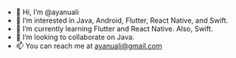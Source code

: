 - 👋 Hi, I’m @ayanuali
- 👀 I’m interested in Java, Android, Flutter, React Native, and Swift.
- 🌱 I’m currently learning Flutter and React Native. Also, Swift.
- 💞️ I’m looking to collaborate on Java.
- 📫 You can reach me at ayanuali@gmail.com
